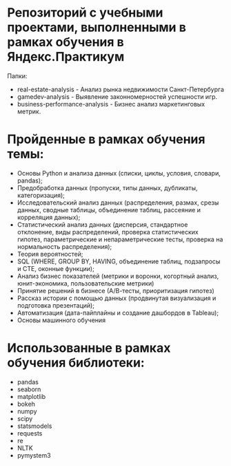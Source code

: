 # Репозиторий с учебными проектами, выполненными в рамках обучения в Яндекс.Практикум

Папки:
- real-estate-analysis - Анализ рынка недвижимости Санкт-Петербурга
- gamedev-analysis - Выявление законномерностей успешности игр.
- business-performance-analysis - Бизнес анализ маркетинговых метрик.

# Пройденные в рамках обучения темы:
- Основы Python и анализа данных (списки, циклы, условия, словари, pandas);
- Предобработка данных (пропуски, типы данных, дубликаты, категоризация);
- Исследовательский анализ данных (распределения, размах, срезы данных, сводные таблицы, объединение таблиц, рассеяние и корреляция данных);
- Статистический анализ данных (дисперсия, стандартное отклонение, виды распределений, проверка статистических гипотез, параметрические и непараметрические тесты, проверка на нормальность распределения);
- Теория вероятностей;
- SQL (WHERE, GROUP BY, HAVING, объединение таблиц, подзапросы и CTE, оконные функции);
- Анализ бизнес показателей (метрики и воронки, когортный анализ, юнит-экономика, пользовательские метрики)
- Принятие решений в бизнесе (А/В-тесты, приоритизация гипотез)
- Рассказ истории с помощью данных (продвинутая визуализация и подготовка презентаций);
- Автоматизация (дата-пайплайны и создание дашбордов в Tableau);
- Основы машинного обучения


# Использованные в рамках обучения библиотеки:
- pandas
- seaborn
- matplotlib
- bokeh
- numpy
- scipy
- statsmodels
- requests
- re
- NLTK
- pymystem3
